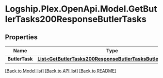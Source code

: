 # Logship.Plex.OpenApi.Model.GetButlerTasks200ResponseButlerTasks

## Properties

Name | Type | Description | Notes
------------ | ------------- | ------------- | -------------
**ButlerTask** | [**List&lt;GetButlerTasks200ResponseButlerTasksButlerTaskInner&gt;**](GetButlerTasks200ResponseButlerTasksButlerTaskInner.md) |  | [optional] 

[[Back to Model list]](../../README.md#documentation-for-models) [[Back to API list]](../../README.md#documentation-for-api-endpoints) [[Back to README]](../../README.md)

